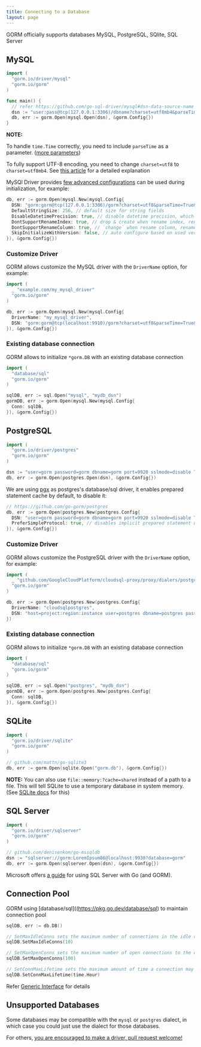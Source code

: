```yaml
---
title: Connecting to a Database
layout: page
---
```


GORM officially supports databases MySQL, PostgreSQL, SQlite, SQL Server

## MySQL

```go
import (
  "gorm.io/driver/mysql"
  "gorm.io/gorm"
)

func main() {
  // refer https://github.com/go-sql-driver/mysql#dsn-data-source-name for details
  dsn := "user:pass@tcp(127.0.0.1:3306)/dbname?charset=utf8mb4&parseTime=True&loc=Local"
  db, err := gorm.Open(mysql.Open(dsn), &gorm.Config{})
}
```

**NOTE:**

To handle `time.Time` correctly, you need to include `parseTime` as a parameter. ([more parameters](https://github.com/go-sql-driver/mysql#parameters))

To fully support UTF-8 encoding, you need to change `charset=utf8` to `charset=utf8mb4`. See [this article](https://mathiasbynens.be/notes/mysql-utf8mb4) for a detailed explanation

MySQl Driver provides [few advanced configurations](https://github.com/go-gorm/mysql) can be used during initialization, for example:

```go
db, err := gorm.Open(mysql.New(mysql.Config{
  DSN: "gorm:gorm@tcp(127.0.0.1:3306)/gorm?charset=utf8&parseTime=True&loc=Local", // data source name
  DefaultStringSize: 256, // default size for string fields
  DisableDatetimePrecision: true, // disable datetime precision, which not supported before MySQL 5.6
  DontSupportRenameIndex: true, // drop & create when rename index, rename index not supported before MySQL 5.7, MariaDB
  DontSupportRenameColumn: true, // `change` when rename column, rename column not supported before MySQL 8, MariaDB
  SkipInitializeWithVersion: false, // auto configure based on used version
}), &gorm.Config{})
```

### Customize Driver

GORM allows customize the MySQL driver with the `DriverName` option, for example:

```go
import (
  _ "example.com/my_mysql_driver"
  "gorm.io/gorm"
)

db, err := gorm.Open(mysql.New(mysql.Config{
  DriverName: "my_mysql_driver",
  DSN: "gorm:gorm@tcp(localhost:9910)/gorm?charset=utf8&parseTime=True&loc=Local", // data source name, refer https://github.com/go-sql-driver/mysql#dsn-data-source-name
}), &gorm.Config{})
```

### Existing database connection

GORM allows to initialize `*gorm.DB` with an existing database connection

```go
import (
  "database/sql"
  "gorm.io/gorm"
)

sqlDB, err := sql.Open("mysql", "mydb_dsn")
gormDB, err := gorm.Open(mysql.New(mysql.Config{
  Conn: sqlDB,
}), &gorm.Config{})
```

## PostgreSQL

```go
import (
  "gorm.io/driver/postgres"
  "gorm.io/gorm"
)

dsn := "user=gorm password=gorm dbname=gorm port=9920 sslmode=disable TimeZone=Asia/Shanghai"
db, err := gorm.Open(postgres.Open(dsn), &gorm.Config{})
```

We are using [pgx](https://github.com/jackc/pgx) as postgres's database/sql driver, it enables prepared statement cache by default, to disable it:

```go
// https://github.com/go-gorm/postgres
db, err := gorm.Open(postgres.New(postgres.Config{
  DSN: "user=gorm password=gorm dbname=gorm port=9920 sslmode=disable TimeZone=Asia/Shanghai",
  PreferSimpleProtocol: true, // disables implicit prepared statement usage
}), &gorm.Config{})
```

### Customize Driver

GORM allows customize the PostgreSQL driver with the `DriverName` option, for example:

```go
import (
  _ "github.com/GoogleCloudPlatform/cloudsql-proxy/proxy/dialers/postgres"
  "gorm.io/gorm"
)

db, err := gorm.Open(postgres.New(postgres.Config{
  DriverName: "cloudsqlpostgres",
  DSN: "host=project:region:instance user=postgres dbname=postgres password=password sslmode=disable",
})
```

### Existing database connection

GORM allows to initialize `*gorm.DB` with an existing database connection

```go
import (
  "database/sql"
  "gorm.io/gorm"
)

sqlDB, err := sql.Open("postgres", "mydb_dsn")
gormDB, err := gorm.Open(postgres.New(postgres.Config{
  Conn: sqlDB,
}), &gorm.Config{})
```

## SQLite

```go
import (
  "gorm.io/driver/sqlite"
  "gorm.io/gorm"
)

// github.com/mattn/go-sqlite3
db, err := gorm.Open(sqlite.Open("gorm.db"), &gorm.Config{})
```

**NOTE:** You can also use `file::memory:?cache=shared` instead of a path to a file. This will tell SQLite to use a temporary database in system memory. (See [SQLite docs](https://www.sqlite.org/inmemorydb.html) for this)

## SQL Server

```go
import (
  "gorm.io/driver/sqlserver"
  "gorm.io/gorm"
)

// github.com/denisenkom/go-mssqldb
dsn := "sqlserver://gorm:LoremIpsum86@localhost:9930?database=gorm"
db, err := gorm.Open(sqlserver.Open(dsn), &gorm.Config{})
```

Microsoft offers [a guide](https://sqlchoice.azurewebsites.net/en-us/sql-server/developer-get-started/) for using SQL Server with Go (and GORM).

## Connection Pool

GORM using \[database/sql\]((https://pkg.go.dev/database/sql) to maintain connection pool

```go
sqlDB, err := db.DB()

// SetMaxIdleConns sets the maximum number of connections in the idle connection pool.
sqlDB.SetMaxIdleConns(10)

// SetMaxOpenConns sets the maximum number of open connections to the database.
sqlDB.SetMaxOpenConns(100)

// SetConnMaxLifetime sets the maximum amount of time a connection may be reused.
sqlDB.SetConnMaxLifetime(time.Hour)
```

Refer [Generic Interface](generic_interface.html) for details

## Unsupported Databases

Some databases may be compatible with the `mysql` or `postgres` dialect, in which case you could just use the dialect for those databases.

For others, [you are encouraged to make a driver, pull request welcome!](write_driver.html)
